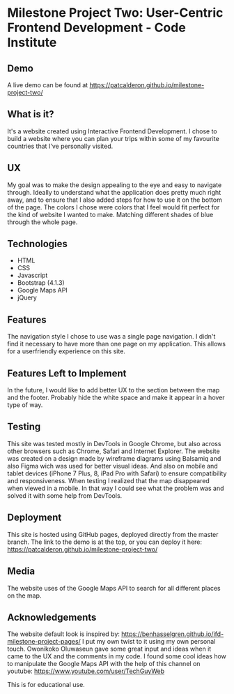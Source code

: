 # Milestone Project Two: User-Centric Frontend Development - Code Institute

## Demo
A live demo can be found at https://patcalderon.github.io/milestone-project-two/

## What is it?
It's a website created using Interactive Frontend Development. I chose to build a website where you can plan your trips within some of my favourite countries that I've personally visited.

## UX
My goal was to make the design appealing to the eye and easy to navigate through. Ideally to understand what the application does pretty much right away, and to ensure that I also added steps for how to use it on the bottom of the page. The colors I chose were colors that I feel would fit perfect for the kind of website I wanted to make. Matching different shades of blue through the whole page.

## Technologies
* HTML
* CSS
* Javascript
* Bootstrap (4.1.3)
* Google Maps API
* jQuery

## Features
The navigation style I chose to use was a single page navigation. I didn't find it necessary to have more than one page on my application. This allows for a userfriendly experience on this site. 

## Features Left to Implement
In the future, I would like to add better UX to the section between the map and the footer. Probably hide the white space and make it appear in a hover type of way.

## Testing
This site was tested mostly in DevTools in Google Chrome, but also across other browsers such as Chrome, Safari and Internet Explorer. The website was created on a design made by wireframe diagrams using Balsamiq and also Figma wich was used for better visual ideas. And also on mobile and tablet devices (iPhone 7 Plus, 8, iPad Pro with Safari) to ensure compatibility and responsiveness. When testing I realized that the map disappeared when viewed in a mobile. In that way I could see what the problem was and solved it with some help from DevTools.

## Deployment
This site is hosted using GitHub pages, deployed directly from the master branch. The link to the demo is at the top, or you can deploy it here: https://patcalderon.github.io/milestone-project-two/

## Media
The website uses of the Google Maps API to search for all different places on the map.

## Acknowledgements
The website default look is inspired by: https://benhasselgren.github.io/ifd-milestone-project-pages/ I put my own twist to it using my own personal touch.
Owonikoko Oluwaseun gave some great input and ideas when it came to the UX and the comments in my code.
I found some cool ideas how to manipulate the Google Maps API with the help of this channel on youtube: https://www.youtube.com/user/TechGuyWeb 


This is for educational use.
